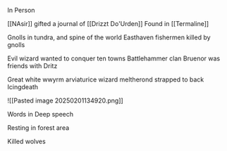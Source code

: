 
In Person

[[NAsir]] gifted a journal of [[Drizzt Do'Urden]]
Found in [[Termaline]]

Gnolls in tundra, and spine of the world
Easthaven fishermen killed by gnolls

Evil wizard wanted to conquer ten towns
Battlehammer clan
Bruenor was friends with Dritz

Great white wwyrm arviaturice wizard meltherond strapped to back
Icingdeath

![[Pasted image 20250201134920.png]]

Words in Deep speech

Resting in forest area

Killed wolves



